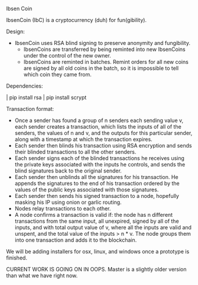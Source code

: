 Ibsen Coin

IbsenCoin (IbC) is a cryptocurrency (duh) for fun(gibility). 

Design:
- IbsenCoin uses RSA blind signing to preserve anonymity and fungibility. 
  - IbsenCoins are transferred by being reminted into new IbsenCoins under the control of the new owner. 
  - IbsenCoins are reminted in batches. Remint orders for all new coins are signed by all old coins in the batch, so it is impossible to tell which coin they came from. 

Dependencies:

| pip install rsa
| pip install scrypt

Transaction format:

- Once a sender has found a group of n senders each sending value v, each sender creates a transaction, which lists the inputs of all of the senders, the values of n and v, and the outputs for this particular sender, along with a timestamp at which the transaction expires. 
- Each sender then blinds his transaction using RSA encryption and sends their blinded transactions to all the other senders. 
- Each sender signs each of the blinded transactions he receives using the private keys associated with the inputs he controls, and sends the blind signatures back to the original sender. 
- Each sender then unblinds all the signatures for his transaction. He appends the signatures to the end of his transaction ordered by the values of the public keys associated with those signatures. 
- Each sender then sends his signed transaction to a node, hopefully masking his IP using onion or garlic routing. 
- Nodes relay transactions to each other. 
- A node confirms a transaction is valid if: the node has n different transactions from the same input, all unexpired, signed by all of the inputs, and with total output value of v, where all the inputs are valid and unspent, and the total value of the inputs > n * v. The node groups them into one transaction and adds it to the blockchain.

We will be adding installers for osx, linux, and windows once a prototype is finished.

CURRENT WORK IS GOING ON IN OOPS.   Master is a slightly older version than what we have right now.
